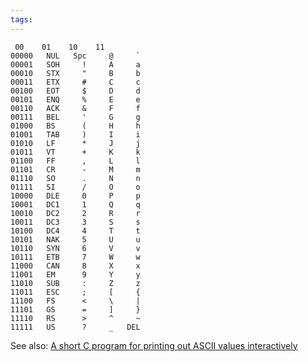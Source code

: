 ```yaml
---
tags: 
---
```


     00    01    10    11
    00000   NUL   Spc     @     `
    00001   SOH     !     A     a
    00010   STX     "     B     b
    00011   ETX     #     C     c
    00100   EOT     $     D     d
    00101   ENQ     %     E     e
    00110   ACK     &     F     f
    00111   BEL     '     G     g
    01000   BS      (     H     h
    01001   TAB     )     I     i
    01010   LF      *     J     j
    01011   VT      +     K     k
    01100   FF      ,     L     l
    01101   CR      -     M     m
    01110   SO      .     N     n
    01111   SI      /     O     o
    10000   DLE     0     P     p
    10001   DC1     1     Q     q
    10010   DC2     2     R     r
    10011   DC3     3     S     s
    10100   DC4     4     T     t
    10101   NAK     5     U     u
    10110   SYN     6     V     v
    10111   ETB     7     W     w
    11000   CAN     8     X     x
    11001   EM      9     Y     y
    11010   SUB     :     Z     z
    11011   ESC     ;     [     {
    11100   FS      <     \     |
    11101   GS      =     ]     }
    11110   RS      >     ^     ~
    11111   US      ?     _   DEL

See also: [A short C program for printing out ASCII values interactively](/wiki/A_short_C_program_for_printing_out_ASCII_values_interactively)

